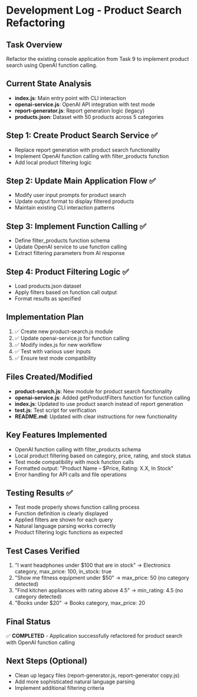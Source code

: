 # Development Log - Product Search Refactoring

## Task Overview
Refactor the existing console application from Task 9 to implement product search using OpenAI function calling.

## Current State Analysis
- **index.js**: Main entry point with CLI interaction
- **openai-service.js**: OpenAI API integration with test mode
- **report-generator.js**: Report generation logic (legacy)
- **products.json**: Dataset with 50 products across 5 categories

## Step 1: Create Product Search Service ✅
- Replace report generation with product search functionality
- Implement OpenAI function calling with filter_products function
- Add local product filtering logic

## Step 2: Update Main Application Flow ✅
- Modify user input prompts for product search
- Update output format to display filtered products
- Maintain existing CLI interaction patterns

## Step 3: Implement Function Calling ✅
- Define filter_products function schema
- Update OpenAI service to use function calling
- Extract filtering parameters from AI response

## Step 4: Product Filtering Logic ✅
- Load products.json dataset
- Apply filters based on function call output
- Format results as specified

## Implementation Plan
1. ✅ Create new product-search.js module
2. ✅ Update openai-service.js for function calling
3. ✅ Modify index.js for new workflow
4. ✅ Test with various user inputs
5. ✅ Ensure test mode compatibility

## Files Created/Modified
- **product-search.js**: New module for product search functionality
- **openai-service.js**: Added getProductFilters function for function calling
- **index.js**: Updated to use product search instead of report generation
- **test.js**: Test script for verification
- **README.md**: Updated with clear instructions for new functionality

## Key Features Implemented
- OpenAI function calling with filter_products schema
- Local product filtering based on category, price, rating, and stock status
- Test mode compatibility with mock function calls
- Formatted output: "Product Name – $Price, Rating: X.X, In Stock"
- Error handling for API calls and file operations

## Testing Results ✅
- Test mode properly shows function calling process
- Function definition is clearly displayed
- Applied filters are shown for each query
- Natural language parsing works correctly
- Product filtering logic functions as expected

## Test Cases Verified
1. "I want headphones under $100 that are in stock" → Electronics category, max_price: 100, in_stock: true
2. "Show me fitness equipment under $50" → max_price: 50 (no category detected)
3. "Find kitchen appliances with rating above 4.5" → min_rating: 4.5 (no category detected)
4. "Books under $20" → Books category, max_price: 20

## Final Status
✅ **COMPLETED** - Application successfully refactored for product search with OpenAI function calling

## Next Steps (Optional)
- Clean up legacy files (report-generator.js, report-generator copy.js)
- Add more sophisticated natural language parsing
- Implement additional filtering criteria 
